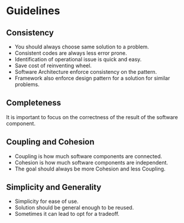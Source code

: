 
# Guidelines

## Consistency 

- You should always choose same solution to a problem.
- Consistent codes are always less error prone.
- Identification of operational issue is quick and easy.
- Save cost of reinventing wheel.
- Software Architecture enforce consistency on the pattern.
- Framework also enforce design pattern for a solution for similar problems.

## Completeness

It is important to focus on the correctness of the result of the software component.

## Coupling and Cohesion

- Coupling is how much software components are connected.
- Cohesion is how much software components are independent.
- The goal should always be more Cohesion and less Coupling.


## Simplicity and Generality

- Simplicity for ease of use.
- Solution should be general enough to be reused.
- Sometimes it can lead to opt for a tradeoff. 